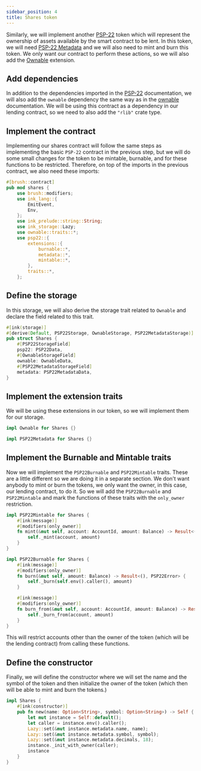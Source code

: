 ```yaml
---
sidebar_position: 4
title: Shares token
---
```


Similarly, we will implement another [PSP-22](/smart-contracts/PSP22/psp22) token which will represent the ownership of assets available by the smart contract to be lent. In this token, we will need [PSP-22 Metadata](/smart-contracts/PSP22/extensions/metadata) and we will also need to mint and burn this token. We only want our contract to perform these actions, so we will also add the [Ownable](/smart-contracts/ownable) extension.

## Add dependencies

In addition to the dependencies imported in the [PSP-22](/smart-contracts/PSP22/psp22) documentation, we will also add the `ownable` dependency the same way as in the [ownable](/smart-contracts/ownable) documentation. We will be using this contract as a dependency in our lending contract, so we need to also add the `"rlib"` crate type.

## Implement the contract

Implementing our shares contract will follow the same steps as implementing the basic `PSP-22` contract in the previous step, but we will do some small changes for the token to be mintable, burnable, and for these functions to be restricted. Therefore, on top of the imports in the previous contract, we also need these imports:

```rust
#[brush::contract]
pub mod shares {
    use brush::modifiers;
    use ink_lang::{
        EmitEvent,
        Env,
    };
    use ink_prelude::string::String;
    use ink_storage::Lazy;
    use ownable::traits::*;
    use psp22::{
        extensions::{
            burnable::*,
            metadata::*,
            mintable::*,
        },
        traits::*,
    };
```

## Define the storage

In this storage, we will also derive the storage trait related to `Ownable` and declare the field related to this trait.

```rust
#[ink(storage)]
#[derive(Default, PSP22Storage, OwnableStorage, PSP22MetadataStorage)]
pub struct Shares {
    #[PSP22StorageField]
    psp22: PSP22Data,
    #[OwnableStorageField]
    ownable: OwnableData,
    #[PSP22MetadataStorageField]
    metadata: PSP22MetadataData,
}
```

## Implement the extension traits

We will be using these extensions in our token, so we will implement them for our storage.

```rust
impl Ownable for Shares {}

impl PSP22Metadata for Shares {}
```

## Implement the Burnable and Mintable traits

Now we will implement the `PSP22Burnable` and `PSP22Mintable` traits. These are a little different so we are doing it in a separate section. We don't want anybody to mint or burn the tokens, we only want the owner, in this case, our lending contract, to do it. So we will add the `PSP22Burnable` and `PSP22Mintable` and mark the functions of these traits with the `only_owner` restriction.

```rust
impl PSP22Mintable for Shares {
    #[ink(message)]
    #[modifiers(only_owner)]
    fn mint(&mut self, account: AccountId, amount: Balance) -> Result<(), PSP22Error> {
        self._mint(account, amount)
    }
}

impl PSP22Burnable for Shares {
    #[ink(message)]
    #[modifiers(only_owner)]
    fn burn(&mut self, amount: Balance) -> Result<(), PSP22Error> {
        self._burn(self.env().caller(), amount)
    }

    #[ink(message)]
    #[modifiers(only_owner)]
    fn burn_from(&mut self, account: AccountId, amount: Balance) -> Result<(), PSP22Error> {
        self._burn_from(account, amount)
    }
}
```

This will restrict accounts other than the owner of the token (which will be the lending contract) from calling these functions.

## Define the constructor

Finally, we will define the constructor where we will set the name and the symbol of the token and then initialize the owner of the token (which then will be able to mint and burn the tokens.)

```rust
impl Shares {
    #[ink(constructor)]
    pub fn new(name: Option<String>, symbol: Option<String>) -> Self {
        let mut instance = Self::default();
        let caller = instance.env().caller();
        Lazy::set(&mut instance.metadata.name, name);
        Lazy::set(&mut instance.metadata.symbol, symbol);
        Lazy::set(&mut instance.metadata.decimals, 18);
        instance._init_with_owner(caller);
        instance
    }
}
```